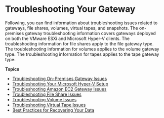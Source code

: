 # Troubleshooting Your Gateway<a name="Troubleshooting-common"></a>

Following, you can find information about troubleshooting issues related to gateways, file shares, volumes, virtual tapes, and snapshots\. The on\-premises gateway troubleshooting information covers gateways deployed on both the VMware ESXi and Microsoft Hyper\-V clients\. The troubleshooting information for file shares apply to the file gateway type\. The troubleshooting information for volumes applies to the volume gateway type\. The troubleshooting information for tapes applies to the tape gateway type\.

**Topics**
+ [Troubleshooting On\-Premises Gateway Issues](GatewayTroubleshooting.md)
+ [Troubleshooting Your Microsoft Hyper\-V Setup](ResourceConfigureHostHyperV-troubleshooting.md)
+ [Troubleshooting Amazon EC2 Gateway Issues](EC2GatewayTroubleshooting.md)
+ [Troubleshooting File Share Issues](file-share-issues.md)
+ [Troubleshooting Volume Issues](troubleshoot-volume-issues.md)
+ [Troubleshooting Virtual Tape Issues](Main_TapesIssues-vtl.md)
+ [Best Practices for Recovering Your Data](recover-data-from-gateway.md)